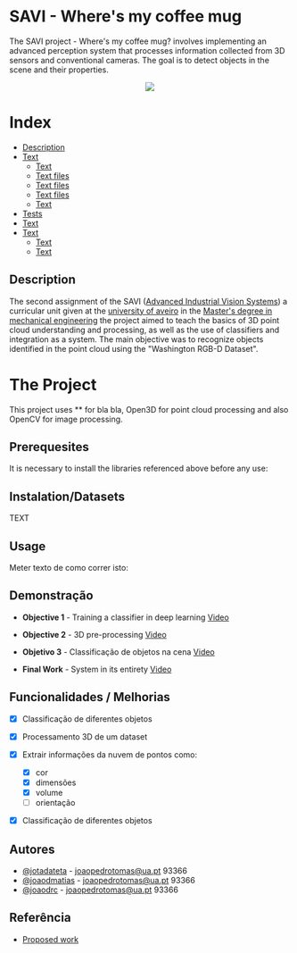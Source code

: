 
# SAVI - Where's my coffee mug

The SAVI project - Where's my coffee mug? involves implementing an advanced perception system that processes information collected from 3D sensors and conventional cameras. The goal is to detect objects in the scene and their properties.

<p align="center">
  <img src="https://www.hipersuper.pt/wp-content/uploads/2012/12/Universidade-de-Aveiro.jpg">
</p>

Index
=================

   * [Description](#installation)
   * [Text](#usage)
      * [Text](#stdin)
      * [Text files](#local-files)
      * [Text files](#remote-files)
      * [Text files](#multiple-files)
      * [Text](#combo)
   * [Tests](#tests)
   * [Text](#dependency)
   * [Text](#docker)
     * [Text](#local)
     * [Text](#public)

## Description
The second assignment of the SAVI ([Advanced Industrial Vision Systems](https://www.ua.pt/pt/uc/14722)) a curricular unit given at the [university of aveiro](https://www.ua.pt/) in the [Master's degree in mechanical engineering](https://www.ua.pt/pt/curso/488) the project aimed to teach the basics of 3D point cloud understanding and processing, as well as the use of classifiers and integration as a system. The main objective was to recognize objects identified in the point cloud using the "Washington RGB-D Dataset".

# The Project
This project uses ** for bla bla, Open3D for point cloud processing and also OpenCV for image processing.

## Prerequesites
It is necessary to install the libraries referenced above before any use:

## Instalation/Datasets
TEXT

## Usage

Meter texto de como correr isto:



## Demonstração

- **Objective 1** - Training a classifier in deep learning [Video](https://www.youtube.com/watch?v=6eeXVDOA_Mk&ab_channel=fratymusic)

- **Objective 2** - 3D pre-processing [Video](https://www.youtube.com/watch?v=6eeXVDOA_Mk&ab_channel=fratymusic)

- **Objetivo 3** - Classificação de objetos na cena [Video](https://www.youtube.com/watch?v=6eeXVDOA_Mk&ab_channel=fratymusic)

- **Final Work** - System in its entirety [Video](https://www.youtube.com/watch?v=6eeXVDOA_Mk&ab_channel=fratymusic) 
## Funcionalidades / Melhorias

- [x] Classificação de diferentes objetos
- [x] Processamento 3D de um dataset 
- [x] Extrair informações da nuvem de pontos como:
    - [x] cor
    - [x] dimensões
    - [x] volume
    - [ ] orientação
- [x] Classificação de diferentes objetos


## Autores

- [@jotadateta](https://github.com/jotadateta) - joaopedrotomas@ua.pt 93366
- [@joaodmatias](https://github.com/joaodmatias) - joaopedrotomas@ua.pt 93366
- [@joaodrc](https://github.com/joaodrc) - joaopedrotomas@ua.pt 93366


## Referência

 - [Proposed work](https://github.com/miguelriemoliveira/savi_22-23/tree/main/Trabalho2)

